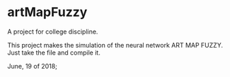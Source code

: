 # artMapFuzzy

A project for college discipline.

This project makes the simulation of the neural network ART MAP FUZZY. Just take the file and compile it.

June, 19 of 2018;
